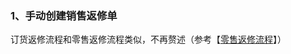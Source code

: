 ### 1、手动创建销售返修单

订货返修流程和零售返修流程类似，不再赘述（参考【[零售返修流程](/shang-pin-guan-li/ling-shou/fan-xiu-ff08-tui-huo-ff09-liu-cheng.md)】）

